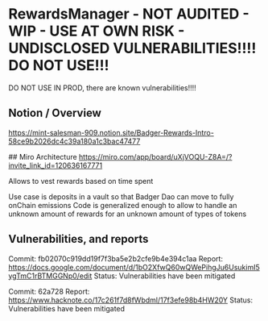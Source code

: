 # RewardsManager - NOT AUDITED - WIP - USE AT OWN RISK - UNDISCLOSED VULNERABILITIES!!!! DO NOT USE!!!
DO NOT USE IN PROD, there are known vulnerabilities!!!!

## Notion / Overview
https://mint-salesman-909.notion.site/Badger-Rewards-Intro-58ce9b2026dc4c39a180a1c3bac47477

## Miro Architecture
https://miro.com/app/board/uXjVOQU-Z8A=/?invite_link_id=120636167771

Allows to vest rewards based on time spent

Use case is deposits in a vault so that Badger Dao can move to fully onChain emissions
Code is generalized enough to allow to handle an unknown amount of rewards for an unknown amount of types of tokens



## Vulnerabilities, and reports

Commit: fb02070c919dd19f7f3ba5e2b2cfe9b4e394c1aa
Report: https://docs.google.com/document/d/1bO2XfwQ60wQWePihgJu6UsukimI5ygTmC1rBTMGGNp0/edit
Status: Vulnerabilities have been mitigated


Commit: 62a728
Report: https://www.hacknote.co/17c261f7d8fWbdml/17f3efe98b4HW20Y
Status: Vulnerabilities have been mitigated
